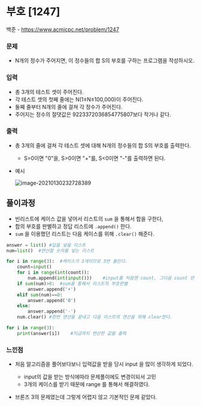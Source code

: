 # 부호 [1247]

백준 - https://www.acmicpc.net/problem/1247



### 문제

-  N개의 정수가 주어지면, 이 정수들의 합 S의 부호를 구하는 프로그램을 작성하시오.



### 입력

- 총 3개의 테스트 셋이 주어진다. 
- 각 테스트 셋의 첫째 줄에는 N(1≤N≤100,000)이 주어진다.
- 둘째 줄부터 N개의 줄에 걸쳐 각 정수가 주어진다. 
- 주어지는 정수의 절댓값은 9223372036854775807보다 작거나 같다.



### 출력

- 총 3개의 줄에 걸쳐 각 테스트 셋에 대해 N개의 정수들의 합 S의 부호를 출력한다. 

  - S=0이면 "0"을, S>0이면 "+"를, S<0이면 "-"를 출력하면 된다.

- 예시

  ![image-20210130232728389](C:\Users\ssej0\Desktop\image-20210130232728389.png)



## 풀이과정



- 빈리스트에 케이스 값을 넣어서 리스트의  `sum` 을 통해서 합을 구한다,
- 합의 부호를 판별하고 정답 리스트에 `.append()` 한다.
- `sum` 을 이용했던 리스트는 다음 케이스를 위해 `.clear()`  해준다.



```python
answer = list()	#답을 넣을 리스트
num=list()	#연산할 숫자를 넣는 리스트

for i in range(3):	#케이스가 3개이므로 3번 돌린다.
    count=input()
    for i in range(int(count)):
        num.append(int(input()))	#input를 처음엔 count, 그다음 count 만큼 값을 받는다.
    if sum(num)>0:	#sum을 통해서 리스트의 부호판별
        answer.append('+')
    elif sum(num)==0:
        answer.append('0')
    else:
        answer.append('-')    
    num.clear()	#한번 연산을 끝내고 다음 리스트의 연산을 위해 clear한다.             

for i in range(3):
    print(answer[i])	#지금까지 연산한 값을 출력 
```



### 느낀점

- 처음 알고리즘을 풀어보다보니 입력값을 받을 당시 input 을 많이 생각하게 되었다. 

  - input의 값을 받는 방식에따라 문제풀이에도 변경이되서 고민 
  - 3개의 케이스를 받기 때문에 range 를 통해서 해결하였다.

  

- 브론즈 3의 문제였는데 그렇게 어렵지 않고 기본적인 문제 같았다.
